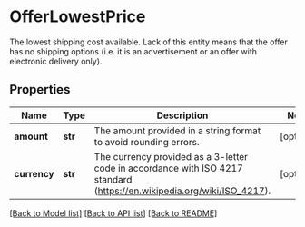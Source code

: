 # OfferLowestPrice

The lowest shipping cost available. Lack of this entity means that the offer has no shipping options (i.e. it is an advertisement or an offer with electronic delivery only).
## Properties
Name | Type | Description | Notes
------------ | ------------- | ------------- | -------------
**amount** | **str** | The amount provided in a string format to avoid rounding errors. | [optional] 
**currency** | **str** | The currency provided as a 3-letter code in accordance with ISO 4217 standard (https://en.wikipedia.org/wiki/ISO_4217). | [optional] 

[[Back to Model list]](../README.md#documentation-for-models) [[Back to API list]](../README.md#documentation-for-api-endpoints) [[Back to README]](../README.md)


